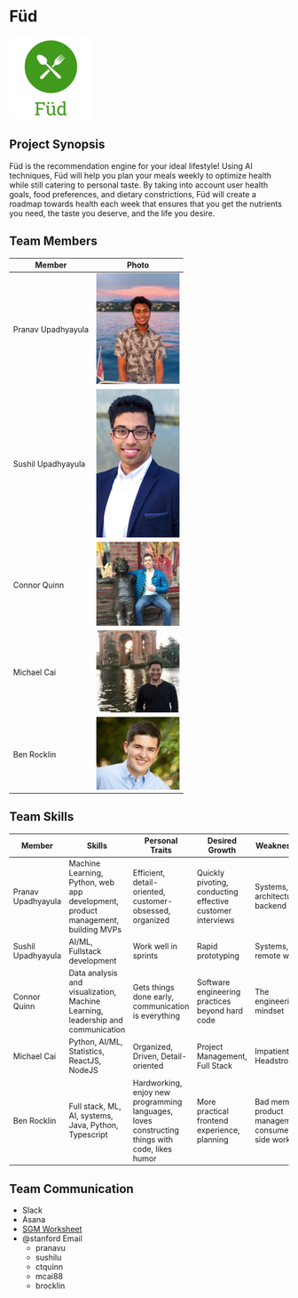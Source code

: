 # Füd
<img src="./images/FudLogo.png" width="150">

## Project Synopsis
Füd is the recommendation engine for your ideal lifestyle! Using AI techniques, Füd will help you plan your meals weekly to optimize health while still catering to personal taste. By taking into account user health goals, food preferences, and dietary constrictions, Füd will create a roadmap towards health each week that ensures that you get the nutrients you need, the taste you deserve, and the life you desire.

## Team Members
| Member                | Photo                                         |
| --------------------- | --------------------------------------------- |
| Pranav Upadhyayula    | <img src="./images/IMG_9755.jpeg" width="150"> |
| Sushil Upadhyayula 	| <img src="./images/SushilHeadshot.PNG" width="150"> |
| Connor Quinn          | <img src="./images/IMG_0172.jpeg" width="150"> |
| Michael Cai           | <img src="./images/michael.jpeg" width="150"> |
| Ben Rocklin           | <img src="./images/MontyNussPhotographyBenjamin003-copy-630x420 - Copy (2).jpg" width="150"> |

## Team Skills
| Member                | Skills                        | Personal Traits  | Desired Growth | Weaknesses |
| --------------------- | ----------------------------- | ---------------- | -------------- | ---------- |
| Pranav Upadhyayula | Machine Learning, Python, web app development, product management, building MVPs | Efficient, detail-oriented, customer-obsessed, organized | Quickly pivoting, conducting effective customer interviews  | Systems, architecture, backend |
| Sushil Upadhyayula | AI/ML, Fullstack development | Work well in sprints | Rapid prototyping | Systems, remote work
| Connor Quinn          | Data analysis and visualization, Machine Learning, leadership and communication | Gets things done early, communication is everything | Software engineering practices beyond hard code |  The engineering mindset |
| Michael Cai           | Python, AI/ML, Statistics, ReactJS, NodeJS |  Organized, Driven, Detail-oriented | Project Management, Full Stack | Impatient, Headstrong
| Ben Rocklin           | Full stack, ML, AI, systems, Java, Python, Typescript | Hardworking, enjoy new programming languages, loves constructing things with code, likes humor | More practical frontend experience, planning | Bad memory, product management, consumer-side work

## Team Communication
* Slack
* Asana
* [SGM Worksheet](https://docs.google.com/forms/d/1GayYOwG_QavQE4iNx63emikCSeXUXO9Gq0VRaRGm9ok/edit?usp=sharing)
* @stanford Email
    * pranavu
    * sushilu
    * ctquinn
    * mcai88
    * brocklin
